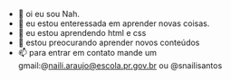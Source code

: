 - 👋 oi eu sou Nah.
- 👀 eu estou enteressada em aprender novas coisas.
- 🌱 eu estou aprendendo html e css
- 💞️ estou preocurando aprender novos conteúdos
- 📫 para entrar em contato mande um gmail:@naili.araujo@escola.pr.gov.br ou @snailisantos 
